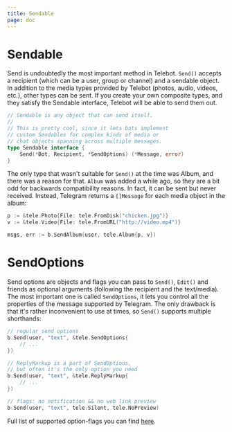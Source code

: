 ```yaml
---
title: Sendable
page: doc
---
```


# Sendable

Send is undoubtedly the most important method in Telebot. `Send()` accepts a recipient (which can be a user, group or channel) and a sendable object. In addition to the media types provided by Telebot (photos, audio, videos, etc.), other types can be sent. If you create your own composite types, and they satisfy the Sendable interface, Telebot will be able to send them out.

```go
// Sendable is any object that can send itself.
//
// This is pretty cool, since it lets bots implement
// custom Sendables for complex kinds of media or
// chat objects spanning across multiple messages.
type Sendable interface {
	Send(*Bot, Recipient, *SendOptions) (*Message, error)
}
```

The only type that wasn't suitable for `Send()` at the time was Album, and there was a reason for that. `Album` was added a while ago, so they are a bit odd for backwards compatibility reasons. In fact, it can be sent but never received. Instead, Telegram returns a `[]Message` for each media object in the album:

```go
p := &tele.Photo{File: tele.FromDisk("chicken.jpg")}
v := &tele.Video{File: tele.FromURL("http://video.mp4")}

msgs, err := b.SendAlbum(user, tele.Album{p, v})
```

# SendOptions

Send options are objects and flags you can pass to `Send()`, `Edit()` and friends as optional arguments (following the recipient and the text/media). The most important one is called `SendOptions`, it lets you control all the properties of the message supported by Telegram. The only drawback is that it's rather inconvenient to use at times, so `Send()` supports multiple shorthands:

```go
// regular send options
b.Send(user, "text", &tele.SendOptions{
	// ...
})

// ReplyMarkup is a part of SendOptions,
// but often it's the only option you need
b.Send(user, "text", &tele.ReplyMarkup{
	// ...
})

// flags: no notification && no web link preview
b.Send(user, "text", tele.Silent, tele.NoPreview)
```

Full list of supported option-flags you can find [here](https://pkg.go.dev/gopkg.in/crare.v1#Option).